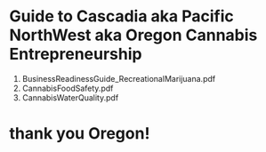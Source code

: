 # Guide to Cascadia aka Pacific NorthWest aka Oregon Cannabis Entrepreneurship
1. BusinessReadinessGuide_RecreationalMarijuana.pdf
2. CannabisFoodSafety.pdf
3. CannabisWaterQuality.pdf

# thank you Oregon!
